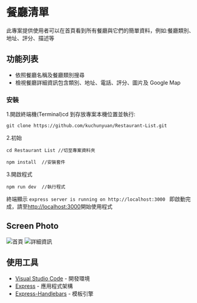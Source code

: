 # 餐廳清單

此專案提供使用者可以在首頁看到所有餐廳與它們的簡單資料，例如:餐廳類別、地址、評分、描述等

## 功能列表

- 依照餐廳名稱及餐廳類別搜尋
- 檢視餐廳詳細資訊包含類別、地址、電話、評分、圖片及 Google Map

### 安裝

1.開啟終端機(Terminal)cd 到存放專案本機位置並執行:

```
git clone https://github.com/kuchunyuan/Restaurant-List.git
```

2.初始

```
cd Restaurant List //切至專案資料夾
```

```
npm install  //安裝套件
```

3.開啟程式

```
npm run dev  //執行程式
```

終端顯示 `express server is running on http://localhost:3000
` 即啟動完成，請至[http://localhost:3000](http://localhost:3000)開始使用程式

## Screen Photo

![首頁](https://github.com/kuchunyuan/Restaurant-List/origin/main/public/image/Restaurants.png)
![詳細資訊](https://github.com/kuchunyuan/Restaurant-List/origin/main/public/image/detail.png)

## 使用工具

- [Visual Studio Code](https://visualstudio.microsoft.com/zh-hant/) - 開發環境
- [Express](https://www.npmjs.com/package/express) - 應用程式架構
- [Express-Handlebars](https://www.npmjs.com/package/express-handlebars) - 模板引擎
